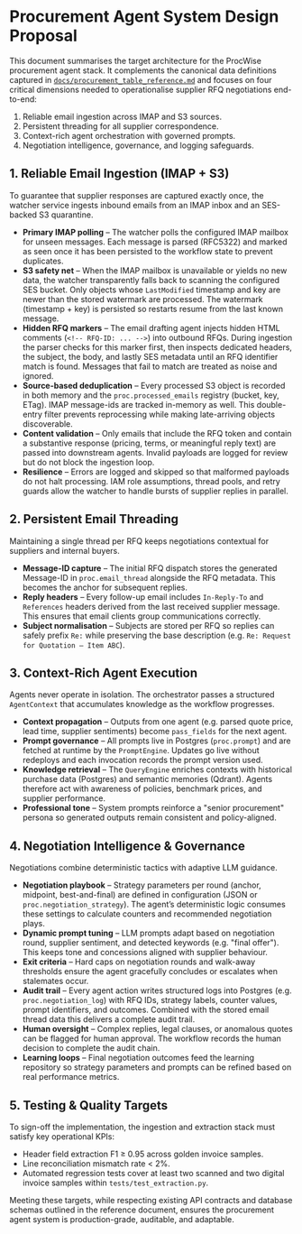 # Procurement Agent System Design Proposal

This document summarises the target architecture for the ProcWise procurement
agent stack. It complements the canonical data definitions captured in
[`docs/procurement_table_reference.md`](procurement_table_reference.md) and
focuses on four critical dimensions needed to operationalise supplier RFQ
negotiations end-to-end:

1. Reliable email ingestion across IMAP and S3 sources.
2. Persistent threading for all supplier correspondence.
3. Context-rich agent orchestration with governed prompts.
4. Negotiation intelligence, governance, and logging safeguards.

## 1. Reliable Email Ingestion (IMAP + S3)

To guarantee that supplier responses are captured exactly once, the watcher
service ingests inbound emails from an IMAP inbox and an SES-backed S3
quarantine.

- **Primary IMAP polling** – The watcher polls the configured IMAP mailbox for
  unseen messages. Each message is parsed (RFC5322) and marked as seen once it
  has been persisted to the workflow state to prevent duplicates.
- **S3 safety net** – When the IMAP mailbox is unavailable or yields no new data,
  the watcher transparently falls back to scanning the configured SES bucket.
  Only objects whose `LastModified` timestamp and key are newer than the stored
  watermark are processed. The watermark (timestamp + key) is persisted so restarts
  resume from the last known message.
- **Hidden RFQ markers** – The email drafting agent injects hidden HTML comments
  (`<!-- RFQ-ID: ... -->`) into outbound RFQs. During ingestion the parser checks
  for this marker first, then inspects dedicated headers, the subject, the body,
  and lastly SES metadata until an RFQ identifier match is found. Messages that
  fail to match are treated as noise and ignored.
- **Source-based deduplication** – Every processed S3 object is recorded in both
  memory and the `proc.processed_emails` registry (bucket, key, ETag). IMAP
  message-ids are tracked in-memory as well. This double-entry filter prevents
  reprocessing while making late-arriving objects discoverable.
- **Content validation** – Only emails that include the RFQ token and contain
  a substantive response (pricing, terms, or meaningful reply text) are passed
  into downstream agents. Invalid payloads are logged for review but do not
  block the ingestion loop.
- **Resilience** – Errors are logged and skipped so that malformed payloads do
  not halt processing. IAM role assumptions, thread pools, and retry guards
  allow the watcher to handle bursts of supplier replies in parallel.

## 2. Persistent Email Threading

Maintaining a single thread per RFQ keeps negotiations contextual for suppliers
and internal buyers.

- **Message-ID capture** – The initial RFQ dispatch stores the generated
  Message-ID in `proc.email_thread` alongside the RFQ metadata. This becomes the
  anchor for subsequent replies.
- **Reply headers** – Every follow-up email includes `In-Reply-To` and
  `References` headers derived from the last received supplier message. This
  ensures that email clients group communications correctly.
- **Subject normalisation** – Subjects are stored per RFQ so replies can safely
  prefix `Re:` while preserving the base description (e.g. `Re: Request for
  Quotation – Item ABC`).

## 3. Context-Rich Agent Execution

Agents never operate in isolation. The orchestrator passes a structured
`AgentContext` that accumulates knowledge as the workflow progresses.

- **Context propagation** – Outputs from one agent (e.g. parsed quote price,
  lead time, supplier sentiments) become `pass_fields` for the next agent.
- **Prompt governance** – All prompts live in Postgres (`proc.prompt`) and are
  fetched at runtime by the `PromptEngine`. Updates go live without redeploys
  and each invocation records the prompt version used.
- **Knowledge retrieval** – The `QueryEngine` enriches contexts with historical
  purchase data (Postgres) and semantic memories (Qdrant). Agents therefore act
  with awareness of policies, benchmark prices, and supplier performance.
- **Professional tone** – System prompts reinforce a "senior procurement"
  persona so generated outputs remain consistent and policy-aligned.

## 4. Negotiation Intelligence & Governance

Negotiations combine deterministic tactics with adaptive LLM guidance.

- **Negotiation playbook** – Strategy parameters per round (anchor, midpoint,
  best-and-final) are defined in configuration (JSON or `proc.negotiation_strategy`).
  The agent’s deterministic logic consumes these settings to calculate counters
  and recommended negotiation plays.
- **Dynamic prompt tuning** – LLM prompts adapt based on negotiation round,
  supplier sentiment, and detected keywords (e.g. "final offer"). This keeps
  tone and concessions aligned with supplier behaviour.
- **Exit criteria** – Hard caps on negotiation rounds and walk-away thresholds
  ensure the agent gracefully concludes or escalates when stalemates occur.
- **Audit trail** – Every agent action writes structured logs into Postgres
  (e.g. `proc.negotiation_log`) with RFQ IDs, strategy labels, counter values,
  prompt identifiers, and outcomes. Combined with the stored email thread data
  this delivers a complete audit trail.
- **Human oversight** – Complex replies, legal clauses, or anomalous quotes can
  be flagged for human approval. The workflow records the human decision to
  complete the audit chain.
- **Learning loops** – Final negotiation outcomes feed the learning repository
  so strategy parameters and prompts can be refined based on real performance
  metrics.

## 5. Testing & Quality Targets

To sign-off the implementation, the ingestion and extraction stack must satisfy
key operational KPIs:

- Header field extraction F1 ≥ 0.95 across golden invoice samples.
- Line reconciliation mismatch rate < 2%.
- Automated regression tests cover at least two scanned and two digital invoice
  samples within `tests/test_extraction.py`.

Meeting these targets, while respecting existing API contracts and database
schemas outlined in the reference document, ensures the procurement agent system
is production-grade, auditable, and adaptable.
